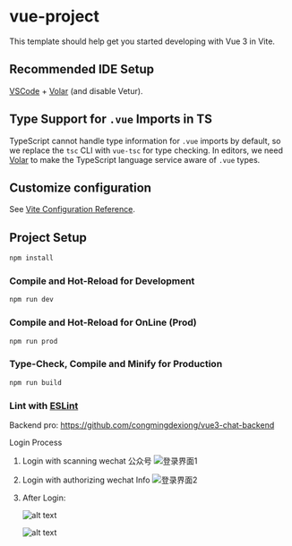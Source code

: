 # vue-project

This template should help get you started developing with Vue 3 in Vite.

## Recommended IDE Setup

[VSCode](https://code.visualstudio.com/) + [Volar](https://marketplace.visualstudio.com/items?itemName=Vue.volar) (and disable Vetur).

## Type Support for `.vue` Imports in TS

TypeScript cannot handle type information for `.vue` imports by default, so we replace the `tsc` CLI with `vue-tsc` for type checking. In editors, we need [Volar](https://marketplace.visualstudio.com/items?itemName=Vue.volar) to make the TypeScript language service aware of `.vue` types.

## Customize configuration

See [Vite Configuration Reference](https://vite.dev/config/).

## Project Setup

```sh
npm install
```

### Compile and Hot-Reload for Development

```sh
npm run dev
```

### Compile and Hot-Reload for OnLine (Prod)

```sh
npm run prod
```

### Type-Check, Compile and Minify for Production

```sh
npm run build
```

### Lint with [ESLint](https://eslint.org/)

Backend pro:
https://github.com/congmingdexiong/vue3-chat-backend

Login Process

1. Login with scanning wechat 公众号
   ![登录界面1](示例图/LoginScanCode.png)

2. Login with authorizing wechat Info
   ![登录界面2](示例图/LoginAuthorize.png)

3. After Login:

   ![alt text](示例图/deepseek.png)

   ![alt text](示例图/baiduQianFan.png)
